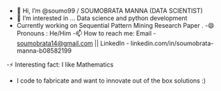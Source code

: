 - 👋 Hi, I’m @soumo99 / SOUMOBRATA MANNA (DATA SCIENTIST)
- 👀 I’m interested in ... Data science and python development
- Currently working on Sequential Pattern Mining Research Paper . 
-😄 Pronouns : He/Him
-📫 How to reach me: Email - soumobrata14@gmail.com || LinkedIn - linkedin.com/in/soumobrata-manna-b08582199

-⚡ Interesting fact: I like Mathematics 
- I code to fabricate and want to innovate out of the box solutions :)




<!---
soumo99/soumo99 is a ✨ special ✨ repository because its `README.md` (this file) appears on your GitHub profile.
You can click the Preview link to take a look at your changes.
--->
